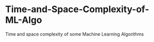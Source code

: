 # Time-and-Space-Complexity-of-ML-Algo
Time and space complexity of some Machine Learning Algorithms
